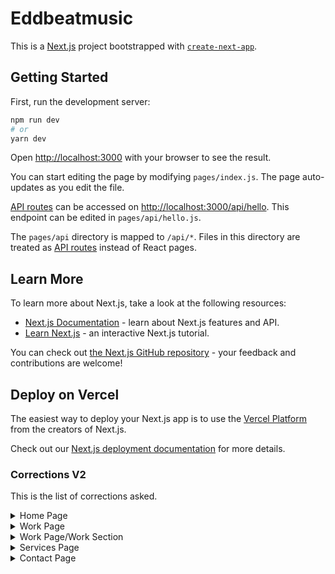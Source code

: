 # Eddbeatmusic

This is a [Next.js](https://nextjs.org/) project bootstrapped with [`create-next-app`](https://github.com/vercel/next.js/tree/canary/packages/create-next-app).

## Getting Started

First, run the development server:

```bash
npm run dev
# or
yarn dev
```

Open [http://localhost:3000](http://localhost:3000) with your browser to see the result.

You can start editing the page by modifying `pages/index.js`. The page auto-updates as you edit the file.

[API routes](https://nextjs.org/docs/api-routes/introduction) can be accessed on [http://localhost:3000/api/hello](http://localhost:3000/api/hello). This endpoint can be edited in `pages/api/hello.js`.

The `pages/api` directory is mapped to `/api/*`. Files in this directory are treated as [API routes](https://nextjs.org/docs/api-routes/introduction) instead of React pages.

## Learn More

To learn more about Next.js, take a look at the following resources:

- [Next.js Documentation](https://nextjs.org/docs) - learn about Next.js features and API.
- [Learn Next.js](https://nextjs.org/learn) - an interactive Next.js tutorial.

You can check out [the Next.js GitHub repository](https://github.com/vercel/next.js/) - your feedback and contributions are welcome!

## Deploy on Vercel

The easiest way to deploy your Next.js app is to use the [Vercel Platform](https://vercel.com/new?utm_medium=default-template&filter=next.js&utm_source=create-next-app&utm_campaign=create-next-app-readme) from the creators of Next.js.

Check out our [Next.js deployment documentation](https://nextjs.org/docs/deployment) for more details.


### Corrections V2

This is the list of corrections asked.

<details>
  <summary>Home Page</summary>

 - [X] Change TopBar grey color #696969
 - [ ] TopBar little bit Bigger Icons
 - [ ] There is a new icon on the top bar (Youtube)
 - [ ] Scroll more title should be display right when the user lands on the home page
 - [ ] Change the title of the Reel Section
 - [ ] Add the Play reel following the mouse on the Reel section
 - [ ] On latest releases' section the words should be less separate
 - [X] Add Arrow on the long player part
 - [X] The LP underscore should be more aligned to the right
 - [ ] On accelerating valuation Eduardo has change the text and has add another bullet
 - [X] On the let's talk section the line spacing is a little bit smaller
 - [X] On the footer the line that separates the sections must be thinner
 - [X] Add the youtube link on the footer

</details>

<details>
  <summary>Work Page</summary>

 - [ ] Correct the whitness of the thumbnail
 - [ ] Thumbnail image get bigger on hover (Optional)
 - [ ] Stop playing music when the project section opens up
 - [ ] Change disposition of the text and play icon (do this last)
 - [ ] Add view project text on thumbnail with same underline action
 - [ ] On hover the play button should not be the hand
 - [ ] Thumbnail image should get bigger on the hover (optional)
 - [ ] Title thumbnail should underlined when hover
 - [ ] Play button should get bigger on hover and on click back to normal

</details>

<details>
  <summary>Work Page/Work Section</summary>

  - [ ] The video should not be played right away
  - [ ] Make the background darker (Optional)
  - [ ] The modal should be bigger
  - [ ] Remove white margin
  - [ ] The close Icon should be smaller
  - [ ] On the purpose section the left side should of 3 columns, the typography should be smaller, the line spacing should be less
  - [ ] On the playlist preview, title should be all capitalize, icons should be bigger and clearer
  - [ ] Better alignment on the playlist preview section and the interline should be less
  - [ ] Text on the soundtrack sections should be smaller

</details>

<details>
  <summary>Services Page</summary>

  - [ ] Title Page should be bigger
  - [ ] Distance between title and subttile should be less
  - [ ] On the table, The title and the text should be separated
  - [ ] The size of the text should be less and remove capitalize

</details>

<details>
  <summary>Contact Page</summary>

  - [ ] On the inspired with my work section the Long disc should be align with the text on the right
  
</details>
